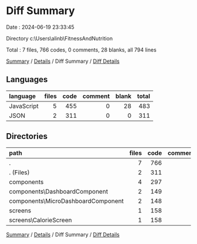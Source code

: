 # Diff Summary

Date : 2024-06-19 23:33:45

Directory c:\\Users\\alinb\\FitnessAndNutrition

Total : 7 files,  766 codes, 0 comments, 28 blanks, all 794 lines

[Summary](results.md) / [Details](details.md) / Diff Summary / [Diff Details](diff-details.md)

## Languages
| language | files | code | comment | blank | total |
| :--- | ---: | ---: | ---: | ---: | ---: |
| JavaScript | 5 | 455 | 0 | 28 | 483 |
| JSON | 2 | 311 | 0 | 0 | 311 |

## Directories
| path | files | code | comment | blank | total |
| :--- | ---: | ---: | ---: | ---: | ---: |
| . | 7 | 766 | 0 | 28 | 794 |
| . (Files) | 2 | 311 | 0 | 0 | 311 |
| components | 4 | 297 | 0 | 19 | 316 |
| components\\DashboardComponent | 2 | 149 | 0 | 10 | 159 |
| components\\MicroDashboardComponent | 2 | 148 | 0 | 9 | 157 |
| screens | 1 | 158 | 0 | 9 | 167 |
| screens\\CalorieScreen | 1 | 158 | 0 | 9 | 167 |

[Summary](results.md) / [Details](details.md) / Diff Summary / [Diff Details](diff-details.md)